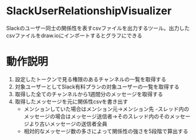 # SlackUserRelationshipVisualizer
Slackのユーザー同士の関係性を表すcsvファイルを出力するツール。出力したcsvファイルをdraw.ioにインポートするとグラフにできる

# 動作説明
1. 設定したトークンで見る権限のあるチャンネルの一覧を取得する
1. 対象ユーザーとしてSlack有料プランの対象ユーザーの一覧を取得する
1. 取得した全てのチャンネルから1週間分のメッセージを取得する
1. 取得したメッセージを元に関係性csvを書き出す
    - メンションしていた場合はメンション元→メンション先
    -スレッド内のメッセージの場合はメッセージ送信者→そのスレッド内のそのメッセージより古いメッセージの送信者全員
    - 相対的なメッセージ数の多さによって関係性の強さを5段階で算出する
